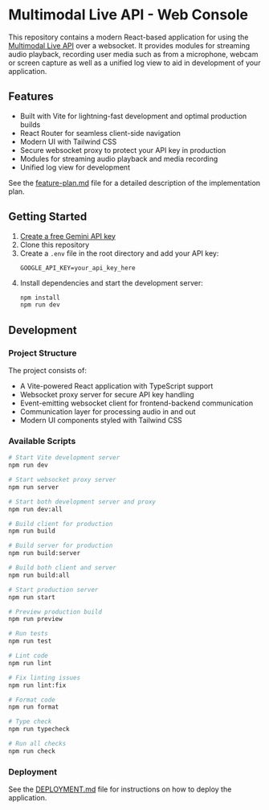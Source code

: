 # Multimodal Live API - Web Console

This repository contains a modern React-based application for using the [Multimodal Live API](https://ai.google.dev/api/multimodal-live) over a websocket. It provides modules for streaming audio playback, recording user media such as from a microphone, webcam or screen capture as well as a unified log view to aid in development of your application.

## Features

- Built with Vite for lightning-fast development and optimal production builds
- React Router for seamless client-side navigation
- Modern UI with Tailwind CSS
- Secure websocket proxy to protect your API key in production
- Modules for streaming audio playback and media recording
- Unified log view for development

See the [feature-plan.md](feature-plan.md) file for a detailed description of the implementation plan.

## Getting Started

1. [Create a free Gemini API key](https://aistudio.google.com/apikey)
2. Clone this repository
3. Create a `.env` file in the root directory and add your API key:
   ```
   GOOGLE_API_KEY=your_api_key_here
   ```
4. Install dependencies and start the development server:
   ```bash
   npm install
   npm run dev
   ```

## Development

### Project Structure

The project consists of:

- A Vite-powered React application with TypeScript support
- Websocket proxy server for secure API key handling
- Event-emitting websocket client for frontend-backend communication
- Communication layer for processing audio in and out
- Modern UI components styled with Tailwind CSS

### Available Scripts

```bash
# Start Vite development server
npm run dev

# Start websocket proxy server
npm run server

# Start both development server and proxy
npm run dev:all

# Build client for production
npm run build

# Build server for production
npm run build:server

# Build both client and server
npm run build:all

# Start production server
npm run start

# Preview production build
npm run preview

# Run tests
npm run test

# Lint code
npm run lint

# Fix linting issues
npm run lint:fix

# Format code
npm run format

# Type check
npm run typecheck

# Run all checks
npm run check
```

### Deployment

See the [DEPLOYMENT.md](DEPLOYMENT.md) file for instructions on how to deploy the application.
